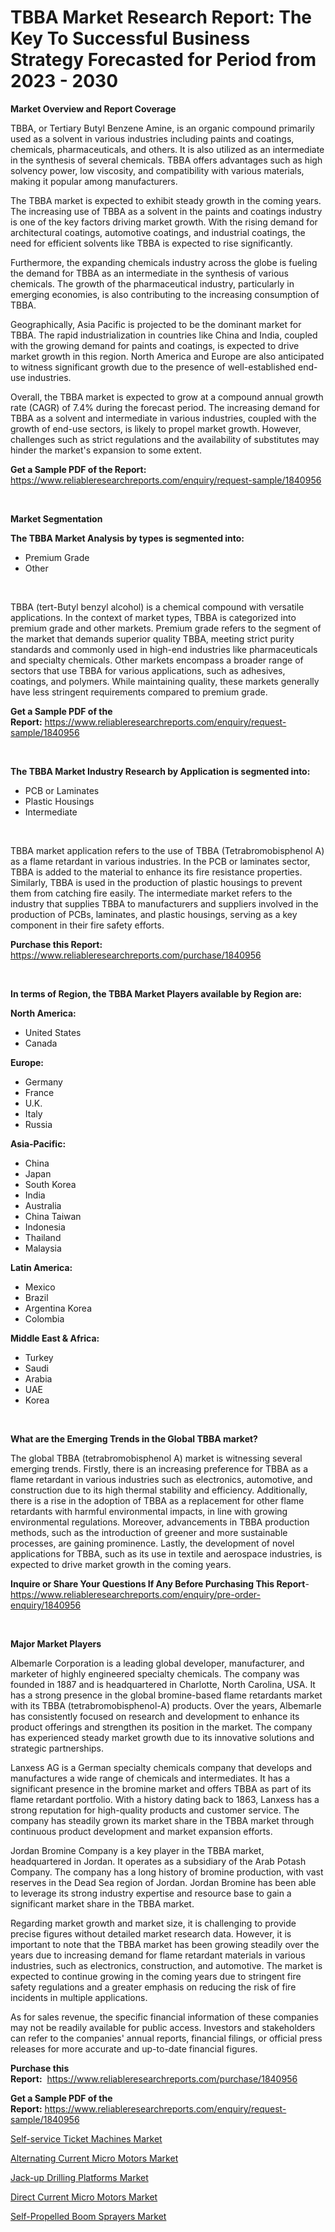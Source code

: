 <p><h1>TBBA Market Research Report: The Key To Successful Business Strategy Forecasted for Period from 2023 - 2030</h1></p><p><strong>Market Overview and Report Coverage</strong></p>
<p><p>TBBA, or Tertiary Butyl Benzene Amine, is an organic compound primarily used as a solvent in various industries including paints and coatings, chemicals, pharmaceuticals, and others. It is also utilized as an intermediate in the synthesis of several chemicals. TBBA offers advantages such as high solvency power, low viscosity, and compatibility with various materials, making it popular among manufacturers.</p><p>The TBBA market is expected to exhibit steady growth in the coming years. The increasing use of TBBA as a solvent in the paints and coatings industry is one of the key factors driving market growth. With the rising demand for architectural coatings, automotive coatings, and industrial coatings, the need for efficient solvents like TBBA is expected to rise significantly.</p><p>Furthermore, the expanding chemicals industry across the globe is fueling the demand for TBBA as an intermediate in the synthesis of various chemicals. The growth of the pharmaceutical industry, particularly in emerging economies, is also contributing to the increasing consumption of TBBA.</p><p>Geographically, Asia Pacific is projected to be the dominant market for TBBA. The rapid industrialization in countries like China and India, coupled with the growing demand for paints and coatings, is expected to drive market growth in this region. North America and Europe are also anticipated to witness significant growth due to the presence of well-established end-use industries.</p><p>Overall, the TBBA market is expected to grow at a compound annual growth rate (CAGR) of 7.4% during the forecast period. The increasing demand for TBBA as a solvent and intermediate in various industries, coupled with the growth of end-use sectors, is likely to propel market growth. However, challenges such as strict regulations and the availability of substitutes may hinder the market's expansion to some extent.</p></p>
<p><strong>Get a Sample PDF of the Report:</strong> <a href="https://www.reliableresearchreports.com/enquiry/request-sample/1840956">https://www.reliableresearchreports.com/enquiry/request-sample/1840956</a></p>
<p>&nbsp;</p>
<p><strong>Market Segmentation</strong></p>
<p><strong>The TBBA Market Analysis by types is segmented into:</strong></p>
<p><ul><li>Premium Grade</li><li>Other</li></ul></p>
<p>&nbsp;</p>
<p><p>TBBA (tert-Butyl benzyl alcohol) is a chemical compound with versatile applications. In the context of market types, TBBA is categorized into premium grade and other markets. Premium grade refers to the segment of the market that demands superior quality TBBA, meeting strict purity standards and commonly used in high-end industries like pharmaceuticals and specialty chemicals. Other markets encompass a broader range of sectors that use TBBA for various applications, such as adhesives, coatings, and polymers. While maintaining quality, these markets generally have less stringent requirements compared to premium grade.</p></p>
<p><strong>Get a Sample PDF of the Report:</strong>&nbsp;<a href="https://www.reliableresearchreports.com/enquiry/request-sample/1840956">https://www.reliableresearchreports.com/enquiry/request-sample/1840956</a></p>
<p>&nbsp;</p>
<p><strong>The TBBA Market Industry Research by Application is segmented into:</strong></p>
<p><ul><li>PCB or Laminates</li><li>Plastic Housings</li><li>Intermediate</li></ul></p>
<p>&nbsp;</p>
<p><p>TBBA market application refers to the use of TBBA (Tetrabromobisphenol A) as a flame retardant in various industries. In the PCB or laminates sector, TBBA is added to the material to enhance its fire resistance properties. Similarly, TBBA is used in the production of plastic housings to prevent them from catching fire easily. The intermediate market refers to the industry that supplies TBBA to manufacturers and suppliers involved in the production of PCBs, laminates, and plastic housings, serving as a key component in their fire safety efforts.</p></p>
<p><strong>Purchase this Report:</strong>&nbsp; <a href="https://www.reliableresearchreports.com/purchase/1840956">https://www.reliableresearchreports.com/purchase/1840956</a></p>
<p>&nbsp;</p>
<p><strong>In terms of Region, the TBBA Market Players available by Region are:</strong></p>
<p>
    <p> <strong> North America: </strong>
        <ul>
            <li>United States</li>
            <li>Canada</li>
        </ul>
        </p> 
    <p> <strong> Europe: </strong>
        <ul>
            <li>Germany</li>
            <li>France</li>
            <li>U.K.</li>
            <li>Italy</li>
            <li>Russia</li>
        </ul>
        </p> 
    <p> <strong> Asia-Pacific: </strong>
        <ul>
            <li>China</li>
            <li>Japan</li>
            <li>South Korea</li>
            <li>India</li>
            <li>Australia</li>
            <li>China Taiwan</li>
            <li>Indonesia</li>
            <li>Thailand</li>
            <li>Malaysia</li>
        </ul>
        </p> 
    <p> <strong> Latin America: </strong>
        <ul>
            <li>Mexico</li>
            <li>Brazil</li>
            <li>Argentina Korea</li>
            <li>Colombia</li>
        </ul>
        </p> 
    <p> <strong> Middle East & Africa: </strong>
        <ul>
            <li>Turkey</li>
            <li>Saudi</li>
            <li>Arabia</li>
            <li>UAE</li>
            <li>Korea</li>
        </ul>
    </p>
    </p>
<p>&nbsp;</p>
<p><strong>What are the Emerging Trends in the Global TBBA market?</strong></p>
<p><p>The global TBBA (tetrabromobisphenol A) market is witnessing several emerging trends. Firstly, there is an increasing preference for TBBA as a flame retardant in various industries such as electronics, automotive, and construction due to its high thermal stability and efficiency. Additionally, there is a rise in the adoption of TBBA as a replacement for other flame retardants with harmful environmental impacts, in line with growing environmental regulations. Moreover, advancements in TBBA production methods, such as the introduction of greener and more sustainable processes, are gaining prominence. Lastly, the development of novel applications for TBBA, such as its use in textile and aerospace industries, is expected to drive market growth in the coming years.</p></p>
<p><strong>Inquire or Share Your Questions If Any Before Purchasing This Report</strong>- <a href="https://www.reliableresearchreports.com/enquiry/pre-order-enquiry/1840956">https://www.reliableresearchreports.com/enquiry/pre-order-enquiry/1840956</a></p>
<p>&nbsp;</p>
<p><strong>Major Market Players</strong></p>
<p><p>Albemarle Corporation is a leading global developer, manufacturer, and marketer of highly engineered specialty chemicals. The company was founded in 1887 and is headquartered in Charlotte, North Carolina, USA. It has a strong presence in the global bromine-based flame retardants market with its TBBA (tetrabromobisphenol-A) products. Over the years, Albemarle has consistently focused on research and development to enhance its product offerings and strengthen its position in the market. The company has experienced steady market growth due to its innovative solutions and strategic partnerships.</p><p>Lanxess AG is a German specialty chemicals company that develops and manufactures a wide range of chemicals and intermediates. It has a significant presence in the bromine market and offers TBBA as part of its flame retardant portfolio. With a history dating back to 1863, Lanxess has a strong reputation for high-quality products and customer service. The company has steadily grown its market share in the TBBA market through continuous product development and market expansion efforts.</p><p>Jordan Bromine Company is a key player in the TBBA market, headquartered in Jordan. It operates as a subsidiary of the Arab Potash Company. The company has a long history of bromine production, with vast reserves in the Dead Sea region of Jordan. Jordan Bromine has been able to leverage its strong industry expertise and resource base to gain a significant market share in the TBBA market.</p><p>Regarding market growth and market size, it is challenging to provide precise figures without detailed market research data. However, it is important to note that the TBBA market has been growing steadily over the years due to increasing demand for flame retardant materials in various industries, such as electronics, construction, and automotive. The market is expected to continue growing in the coming years due to stringent fire safety regulations and a greater emphasis on reducing the risk of fire incidents in multiple applications.</p><p>As for sales revenue, the specific financial information of these companies may not be readily available for public access. Investors and stakeholders can refer to the companies' annual reports, financial filings, or official press releases for more accurate and up-to-date financial figures.</p></p>
<p><strong>Purchase this Report:</strong>&nbsp;&nbsp;<a href="https://www.reliableresearchreports.com/purchase/1840956">https://www.reliableresearchreports.com/purchase/1840956</a></p>
<p></p>
<p><strong>Get a Sample PDF of the Report:</strong>&nbsp;<a href="https://www.reliableresearchreports.com/enquiry/request-sample/1840956">https://www.reliableresearchreports.com/enquiry/request-sample/1840956</a></p>
<p><p><a href="https://medium.com/@zoeyleannon2023/self-service-ticket-machines-market-exploring-market-share-market-trends-and-future-growth-71e809ca5fa5">Self-service Ticket Machines Market</a></p><p><a href="https://medium.com/@othamcclure/alternating-current-micro-motors-market-report-reveals-the-latest-trends-and-growth-opportunities-119c3cf907fb">Alternating Current Micro Motors Market</a></p><p><a href="https://medium.com/@torreyjones2023/jack-up-drilling-platforms-market-size-reveals-the-best-marketing-channels-in-global-industry-0e1dcd958ddc">Jack-up Drilling Platforms Market</a></p><p><a href="https://medium.com/@marinaieme/direct-current-micro-motors-market-size-cagr-trends-2024-2030-d9be75b587d4">Direct Current Micro Motors Market</a></p><p><a href="https://medium.com/@porteradams98/self-propelled-boom-sprayers-market-comprehensive-assessment-by-type-application-and-geography-932ddcadb48f">Self-Propelled Boom Sprayers Market</a></p></p>